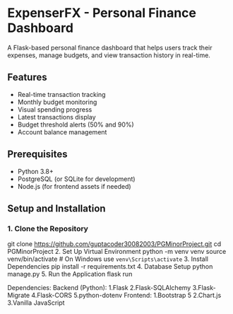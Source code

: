 # ExpenserFX - Personal Finance Dashboard
A Flask-based personal finance dashboard that helps users track their expenses, manage budgets, and view transaction history in real-time.
## Features
- Real-time transaction tracking
- Monthly budget monitoring
- Visual spending progress
- Latest transactions display
- Budget threshold alerts (50% and 90%)
- Account balance management
## Prerequisites
- Python 3.8+
- PostgreSQL (or SQLite for development)
- Node.js (for frontend assets if needed)
## Setup and Installation
### 1. Clone the Repository
git clone https://github.com/guptacoder30082003/PGMinorProject.git
cd PGMinorProject
2. Set Up Virtual Environment
python -m venv venv
source venv/bin/activate  # On Windows use `venv\Scripts\activate`
3. Install Dependencies
pip install -r requirements.txt
4. Database Setup
python manage.py
5. Run the Application
flask run

Dependencies:
Backend (Python):
1.Flask
2.Flask-SQLAlchemy
3.Flask-Migrate
4.Flask-CORS
5.python-dotenv
Frontend:
1.Bootstrap 5
2.Chart.js
3.Vanilla JavaScript
